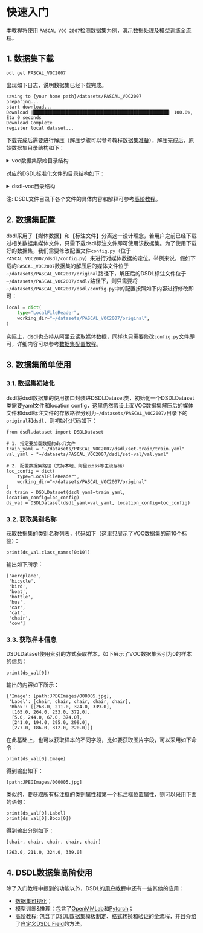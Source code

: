 # 快速入门

本教程将使用 `PASCAL VOC 2007`检测数据集为例，演示数据处理及模型训练全流程。

## **1. 数据集下载**

```
odl get PASCAL_VOC2007
```

出现如下日志，说明数据集已经下载完成。

```
saving to {your home path}/datasets/PASCAL_VOC2007
preparing...
start download...
Download |██████████████████████████████████████████████████| 100.0%, Eta 0 seconds
Download Complete
register local dataset...
```

下载完成后需要进行解压（解压步骤可以参考教程[数据集准备](../tutorials/dataset_download.md)），解压完成后，原始数据集目录结构如下：

<details>
<summary>voc数据集原始目录结构</summary>
```
original                      # 原始数据集文件夹
├── Annotations               # 里面存放的是每张图片打完标签所对应的XML文件
│  ├── 000001.xml             # 某张图片的标注信息
│  └── ...
├── ImageSets                 # 图片划分的txt存放位置
│  ├── Layout                 # 包含Layout标注信息的图像文件名列表
│  │  ├── test.txt 
│  │  ├── train.txt 
│  │  ├── trainval.txt 
│  │  └── val.txt 
│  ├── Main                   # 包含所有文件的列表和划分
│  │  ├── aeroplane_test.txt  # 按每个类别的训练集、测试集等划分
│  │  ├── aeroplane_train.txt 
│  │  ├── ...
│  │  ├── test.txt            # 全数据集的test划分
│  │  ├── train.txt           # 全数据集的train划分
│  │  ├── trainval.txt 
│  │  └── val.txt 
│  ├── Segmentation           # 包含语义分割信息图像文件的列表和划分
│  │  ├── test.txt 
│  │  ├── train.txt 
│  │  ├── trainval.txt 
│  │  └── val.txt 
├── JPEGImages                # 存放的是训练与测试的所有图片
│  ├── 000001.jpg             # 图片（序号作为图片名） 
│  └── ...
├── SegmentationClass         # 语义分割标注
│  ├── 000032.png             # 某张图片的媒体文件 
│  └── ...
└── SegmentationObject        # 实例分割标注
   ├── 000032.png             # 某张图片的媒体文件 
   └── ...
```
</details>

对应的DSDL标准化文件的目录结构如下：

<details>
<summary>dsdl-voc目录结构</summary>
```
dsdl
├── defs
│  ├── object-detection-def.yaml              # 任务类型的定义
│  └── class-dom.yaml                         # 数据集的类别域
├── set-train                                 # 训练集
│  ├── train.yaml                             # 训练的yaml文件
│  └── train_samples.json                     # 训练集sample的json文件
├── set-val                                   # 验证集
│  ├── val.yaml
│  └── val_samples.json  
├── set-test                                  # 测试集
│  ├── test.yaml
│  └── test_samples.json  
├── config.py                                 # 数据集读取路径等config文件
└── README.md                                 # 数据集简介
```
</details>

注: DSDL文件目录下各个文件的具体内容和解释可参考[高阶教程](../tutorials/advanced/dsdl_define.md)。

## **2. 数据集配置**

dsdl采用了【媒体数据】和【标注文件】分离这一设计理念，若用户之前已经下载过相关数据集媒体文件，只需下载dsdl标注文件即可使用该数据集。为了使用下载好的数据集，我们需要修改配置文件`config.py`（位于`PASCAL_VOC2007/dsdl/config.py`）来进行对媒体数据的定位。举例来说，假如下载的`PASCAL_VOC2007`数据集的解压后的媒体文件位于`~/datasets/PASCAL_VOC2007/original`路径下，解压后的DSDL标注文件位于`~/datasets/PASCAL_VOC2007/dsdl/`路径下，则只需要将`~/datasets/PASCAL_VOC2007/dsdl/config.py`中的配置按照如下内容进行修改即可：

```python
local = dict(
    type="LocalFileReader",
    working_dir="~/datasets/PASCAL_VOC2007/original",
)
```

实际上，dsdl也支持从阿里云读取媒体数据，同样也只需要修改`config.py`文件即可，详细内容可以参考[数据集配置教程](../tutorials/config/location_config.md)。

## **3. 数据集简单使用**


### **3.1. 数据集初始化**

dsdl将dsdl数据集的使用接口封装进DSDLDataset类，初始化一个DSDLDataset类需要yaml文件和location config，这里仍然假设上面VOC数据集解压后的媒体文件和dsdl标注文件的存放路径分别为`~/datasets/PASCAL_VOC2007/`目录下的`original`和`dsdl`，则初始化代码如下：

```
from dsdl.dataset import DSDLDataset

# 1. 指定要加载数据的dsdl文件
train_yaml = "~/datasets/PASCAL_VOC2007/dsdl/set-train/train.yaml"
val_yaml = "~/datasets/PASCAL_VOC2007/dsdl/set-val/val.yaml"

# 2. 配置数据集路径（支持本地、阿里云oss等主流存储）
loc_config = dict(
    type="LocalFileReader",
    working_dir="~/datasets/PASCAL_VOC2007/original"
)
ds_train = DSDLDataset(dsdl_yaml=train_yaml, location_config=loc_config)
ds_val = DSDLDataset(dsdl_yaml=val_yaml, location_config=loc_config)
```

### **3.2. 获取类别名称**

获取数据集的类别名称列表，代码如下（这里只展示了VOC数据集的前10个标签）：

```
print(ds_val.class_names[0:10])
```
输出如下所示：

```
['aeroplane',
 'bicycle',
 'bird',
 'boat',
 'bottle',
 'bus',
 'car',
 'cat',
 'chair',
 'cow']
```

### **3.3. 获取样本信息**

DSDLDataset使用索引的方式获取样本，如下展示了VOC数据集索引为0的样本的信息：

```
print(ds_val[0])
```
输出的内容如下所示：

```
{'Image': [path:JPEGImages/000005.jpg],
 'Label': [chair, chair, chair, chair, chair],
 'Bbox': [[263.0, 211.0, 324.0, 339.0],
  [165.0, 264.0, 253.0, 372.0],
  [5.0, 244.0, 67.0, 374.0],
  [241.0, 194.0, 295.0, 299.0],
  [277.0, 186.0, 312.0, 220.0]]}
```

在此基础上，也可以获取样本的不同字段，比如要获取图片字段，可以采用如下命令：

```
print(ds_val[0].Image)
```
得到输出如下：

```
[path:JPEGImages/000005.jpg]
```

类似的，要获取所有标注框的类别属性和第一个标注框位置属性，则可以采用下面的语句：
```
print(ds_val[0].Label)
print(ds_val[0].Bbox[0])
```
得到输出分别如下：

```
[chair, chair, chair, chair, chair]

[263.0, 211.0, 324.0, 339.0]
```

## 4. DSDL数据集高阶使用
除了入门教程中提到的功能以外，DSDL的[用户教程](../tutorials/overview.md)中还有一些其他的应用：

* [数据集可视化](../tutorials/visualization.md)；
* 模型训练&推理：包含了[OpenMMLab](../tutorials/train_test/openmmlab.md)和[Pytorch](../tutorials/train_test/pytorch.md)；
* [高阶教程](../tutorials/advanced/overview.md): 包含了[DSDL数据集模板制定](../tutorials/advanced/dsdl_define.md)、[格式转换](../tutorials/advanced/dsdl_convert.md)和[验证](../tutorials/advanced/dsdl_check.md)的全流程，并且介绍了[自定义DSDL Field](../tutorials/advanced/dsdl_extend.md)的方法。
